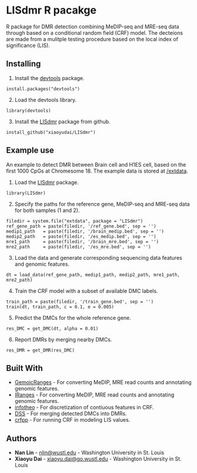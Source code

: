# LISdmr R pacakge

R package for DMR detection combining MeDIP-seq and MRE-seq data through based on a conditional random field (CRF) model. The decteions are made from a mulitple testing procedure based on the local index of significance (LIS). 

## Installing

1. Install the [devtools](https://github.com/r-lib/devtools) package.

```
install.packages("devtools")
```

2. Load the devtools library.

```
library(devtools)
```

3. Install the [LISdmr](https://github.com/xiaoyudai/LISdmr) package from github.

```
install_github("xiaoyudai/LISdmr")
```

## Example use

An example to detect DMR between Brain cell and H1ES cell, based on the first 1000 CpGs at Chromesome 18. The example data is stored at [/extdata](https://github.com/xiaoyudai/LISdmr/tree/master/inst/extdata).

1. Load the [LISdmr](https://github.com/xiaoyudai/LISdmr) package.

```
library(LISdmr)
```

2. Specify the paths for the reference gene, MeDIP-seq and MRE-seq data for both samples (1 and 2).

```
filedir = system.file("extdata", package = "LISdmr")
ref_gene_path = paste(filedir, '/ref_gene.bed', sep = '')
medip1_path   = paste(filedir, '/brain_medip.bed', sep = '')
medip2_path   = paste(filedir, '/es_medip.bed', sep = '')
mre1_path     = paste(filedir, '/brain_mre.bed', sep = '')
mre2_path     = paste(filedir, '/es_mre.bed', sep = '')
```

3. Load the data and generate corresponding sequencing data features and genomic features.

```
dt = load_data(ref_gene_path, medip1_path, medip2_path, mre1_path, mre2_path)
```

4. Train the CRF model with a subset of available DMC labels.

```
train_path = paste(filedir, '/train_gene.bed', sep = '')
train(dt, train_path, c = 0.1, e = 0.005)
```

5. Predict the DMCs for the whole reference gene.

```
res_DMC = get_DMC(dt, alpha = 0.01)
```

6. Report DMRs by merging nearby DMCs.

```
res_DMR = get_DMR(res_DMC)
```

## Built With

* [GemoicRanges](https://bioconductor.org/packages/release/bioc/html/GenomicRanges.html) - For converting MeDIP, MRE read counts and annotating genomic features.
* [IRanges](https://bioconductor.org/packages/release/bioc/html/IRanges.html) - For converting MeDIP, MRE read counts and annotating genomic features.
* [infotheo](https://cran.r-project.org/web/packages/infotheo/index.html) - For discretization of contiuous features in CRF.
* [DSS](https://bioconductor.org/packages/release/bioc/html/DSS.html) - For merging detected DMCs into DMRs.
* [crfpp](https://taku910.github.io/crfpp/) - For running CRF in modeling LIS values.

## Authors

* **Nan Lin** - nlin@wustl.edu - Washington University in St. Louis
* **Xiaoyu Dai** - xiaoyu.dai@go.wustl.edu - Washington University in St. Louis

 
